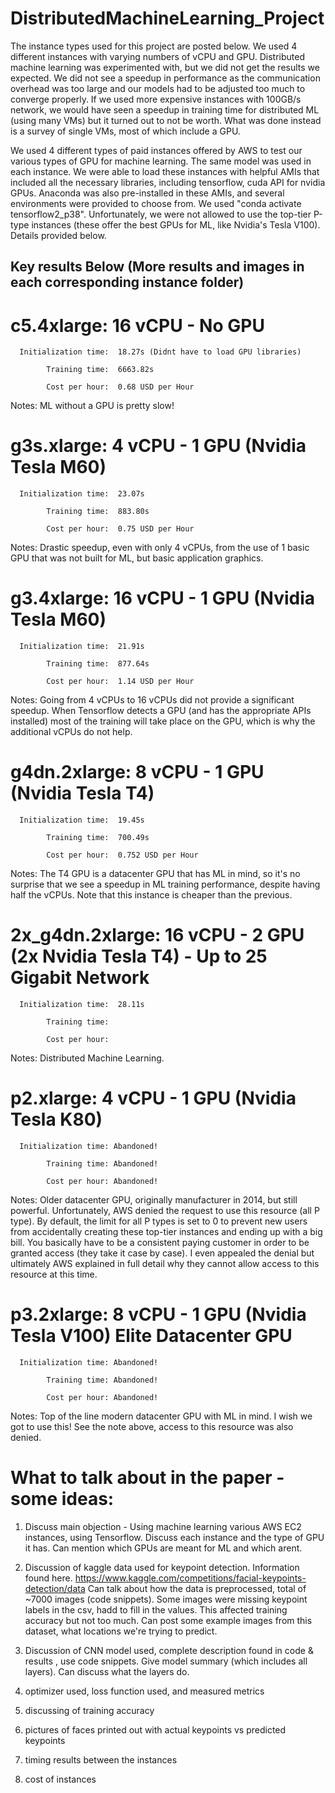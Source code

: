 # DistributedMachineLearning_Project

The instance types used for this project are posted below. We used 4 different instances with varying numbers of vCPU and GPU. 
Distributed machine learning was experimented with, but we did not get the results we expected. We did not see a speedup in performance as the communication overhead was too large and our models had to be adjusted too much to converge properly. If we used more expensive instances with 100GB/s network, we would have seen a speedup in training time for distributed ML (using many VMs) but it turned out to not be worth. What was done instead is a survey of single VMs, most of which include a GPU.

We used 4 different types of paid instances offered by AWS to test our various types of GPU for machine learning. 
The same model was used in each instance. 
We were able to load these instances with helpful AMIs that included all the necessary libraries, including tensorflow, cuda API for nvidia GPUs. 
Anaconda was also pre-installed in these AMIs, and several environments were provided to choose from. We used "conda activate tensorflow2_p38".
Unfortunately, we were not allowed to use the top-tier P-type instances (these offer the best GPUs for ML, like Nvidia's Tesla V100). 
Details provided below.

## Key results Below (More results and images in each corresponding instance folder)

# c5.4xlarge:  16 vCPU - No GPU

      Initialization time:  18.27s (Didnt have to load GPU libraries)

            Training time:  6663.82s

            Cost per hour:  0.68 USD per Hour

Notes: ML without a GPU is pretty slow!



# g3s.xlarge:  4 vCPU - 1 GPU (Nvidia Tesla M60)

      Initialization time:  23.07s

            Training time:  883.80s

            Cost per hour:  0.75 USD per Hour

Notes: Drastic speedup, even with only 4 vCPUs, from the use of 1 basic GPU that was not built for ML, but basic application graphics.



# g3.4xlarge:  16 vCPU - 1 GPU (Nvidia Tesla M60)

      Initialization time:  21.91s

            Training time:  877.64s   

            Cost per hour:  1.14 USD per Hour

Notes: Going from 4 vCPUs to 16 vCPUs did not provide a significant speedup. When Tensorflow detects a GPU (and has the appropriate APIs installed) most of the training will take place on the GPU, which is why the additional vCPUs do not help.



# g4dn.2xlarge:  8 vCPU - 1 GPU (Nvidia Tesla T4)

      Initialization time:  19.45s

            Training time:  700.49s

            Cost per hour:  0.752 USD per Hour

Notes: The T4 GPU is a datacenter GPU that has ML in mind, so it's no surprise that we see a speedup in ML training performance, despite having half the vCPUs. Note that this instance is cheaper than the previous.



# 2x_g4dn.2xlarge:  16 vCPU - 2 GPU (2x Nvidia Tesla T4) - Up to 25 Gigabit Network

      Initialization time:  28.11s

            Training time:  

            Cost per hour:  

Notes: Distributed Machine Learning. 



# p2.xlarge:  4 vCPU - 1 GPU (Nvidia Tesla K80) 

      Initialization time: Abandoned!

            Training time: Abandoned!

            Cost per hour: Abandoned!

Notes: Older datacenter GPU, originally manufacturer in 2014, but still powerful.
Unfortunately, AWS denied the request to use this resource (all P type).
By default, the limit for all P types is set to 0 to prevent new users from accidentally creating these
top-tier instances and ending up with a big bill. You basically have to be a consistent paying customer
in order to be granted access (they take it case by case). I even appealed the denial but ultimately
AWS explained in full detail why they cannot allow access to this resource at this time.



# p3.2xlarge:  8 vCPU - 1 GPU (Nvidia Tesla V100) Elite Datacenter GPU

      Initialization time: Abandoned!

            Training time: Abandoned!

            Cost per hour: Abandoned!

Notes: Top of the line modern datacenter GPU with ML in mind. I wish we got to use this!
See the note above, access to this resource was also denied.


# What to talk about in the paper - some ideas:

1) Discuss main objection - Using machine learning various AWS EC2 instances, using Tensorflow. Discuss each instance and the type of GPU it has. Can mention which GPUs are meant for ML and which arent.

2) Discussion of kaggle data used for keypoint detection. Information found here.
https://www.kaggle.com/competitions/facial-keypoints-detection/data
Can talk about how the data is preprocessed, total of ~7000 images (code snippets). Some images were missing keypoint labels in the csv, hadd to fill in the values. This affected training accuracy but not too much. Can post some example images from this dataset, what locations we're trying to predict.

3) Discussion of CNN model used, complete description found in code & results , use code snippets. Give model summary (which includes all layers). Can discuss what the layers do.

4) optimizer used, loss function used, and measured metrics

5) discussing of training accuracy

6) pictures of faces printed out with actual keypoints vs predicted keypoints

7) timing results between the instances

8) cost of instances
